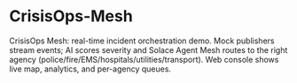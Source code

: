 # CrisisOps-Mesh
CrisisOps Mesh: real-time incident orchestration demo. Mock publishers stream events; AI scores severity and Solace Agent Mesh routes to the right agency (police/fire/EMS/hospitals/utilities/transport). Web console shows live map, analytics, and per-agency queues.

